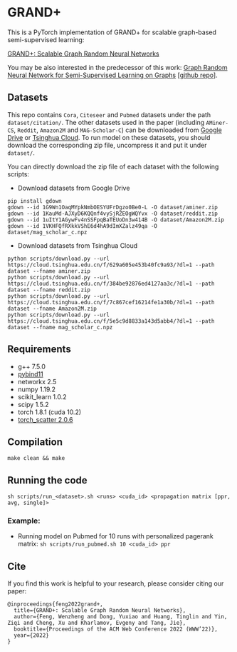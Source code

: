 # GRAND+

This is a PyTorch implementation of GRAND+ for scalable graph-based semi-supervised learning:

[GRAND+: Scalable Graph Random Neural Networks](http://keg.cs.tsinghua.edu.cn/jietang/publications/WWW22-Feng-et-al-GRAND-plus.pdf)

You may be also interested in the predecessor of this work: [Graph Random Neural Network for Semi-Supervised Learning on Graphs](http://keg.cs.tsinghua.edu.cn/jietang/publications/NIPS20-Feng-et-al-GRAND.pdf) [[github repo](https://github.com/THUDM/GRAND)].

## Datasets
This repo contains `Cora`, `Citeseer` and `Pubmed` datasets under the path `dataset/citation/`. The other datasets used in the paper (including `AMiner-CS`, `Reddit`, `Amazon2M` and `MAG-Scholar-C`) can be downloaded from [Google Drive](https://drive.google.com/drive/folders/1LV8kMRnQENQnwi6qtbycTgVAEGX8rxQv?usp=sharing) or [Tsinghua Cloud](https://cloud.tsinghua.edu.cn/d/d8194be5640242759671/). To run model on these datasets, you should download the corresponding zip file, uncompress it and put it under `dataset/`. 

You can directly download the zip file of each dataset with the following scripts:

- Download datasets from Google Drive
```
pip install gdown
gdown --id 1G9Wn1OaqMYpkNmbOESYUFrDgzo0Be0-L -O dataset/aminer.zip
gdown --id 1KauMd-AJXyD6KQQnf4vySjRZEOgWQYvx -O dataset/reddit.zip
gdown --id 1uItY1AGywFv4nSSFpqBaTEUoDn3w414B -O dataset/Amazon2M.zip
gdown --id 1VKHFQfRXkkVShE6d4hA9dImXZalz49qa -O dataset/mag_scholar_c.npz
```

- Download datasets from Tsinghua Cloud 
```
python scripts/download.py --url https://cloud.tsinghua.edu.cn/f/629a605e453b40fc9a93/?dl=1 --path dataset --fname aminer.zip
python scripts/download.py --url https://cloud.tsinghua.edu.cn/f/384be92876ed4127aa3c/?dl=1 --path dataset --fname reddit.zip
python scripts/download.py --url https://cloud.tsinghua.edu.cn/f/7c867cef16214fe1a30b/?dl=1 --path dataset --fname Amazon2M.zip
python scripts/download.py --url https://cloud.tsinghua.edu.cn/f/5e5c9d8833a143d5abb4/?dl=1 --path dataset --fname mag_scholar_c.npz
```

## Requirements
- g++ 7.5.0
- [pybind11](https://pybind11.readthedocs.io/en/stable/installing.html)
- networkx 2.5
- numpy 1.19.2
- scikit_learn 1.0.2
- scipy 1.5.2
- torch 1.8.1 (cuda 10.2)
- [torch_scatter 2.0.6](https://github.com/rusty1s/pytorch_scatter)

## Compilation
`make clean && make`

## Running the code
 `sh scripts/run_<dataset>.sh <runs> <cuda_id> <propagation matrix [ppr, avg, single]>` 
### Example:
- Running model on Pubmed for 10 runs with personalized pagerank matrix: 
 `sh scripts/run_pubmed.sh 10 <cuda_id> ppr` 

## Cite

If you find this work is helpful to your research, please consider citing our paper:

```
@inproceedings{feng2022grand+,
  title={GRAND+: Scalable Graph Random Neural Networks},
  author={Feng, Wenzheng and Dong, Yuxiao and Huang, Tinglin and Yin, Ziqi and Cheng, Xu and Kharlamov, Evgeny and Tang, Jie},
  booktitle={Proceedings of the ACM Web Conference 2022 (WWW’22)},
  year={2022}
}
```
